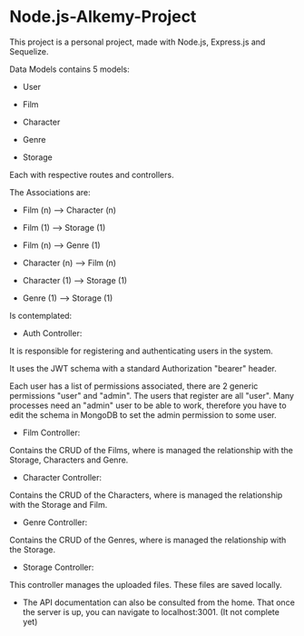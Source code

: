 # Node.js-Alkemy-Project

This project is a personal project, made with Node.js, Express.js and Sequelize. 

Data Models contains 5 models: 

* User

* Film

* Character

* Genre

* Storage

Each with respective routes and controllers.

The Associations are:

* Film (n) --> Character (n)

* Film (1) --> Storage (1)

* Film (n) --> Genre (1)

* Character (n) --> Film (n)

* Character (1) --> Storage (1)

* Genre (1) --> Storage (1)


Is contemplated:

* Auth Controller: 

It is responsible for registering and authenticating users in the system.

It uses the JWT schema with a standard Authorization "bearer" header.

Each user has a list of permissions associated, there are 2 generic permissions "user" and "admin". The users that register are all "user".
Many processes need an "admin" user to be able to work, therefore you have to edit the schema in MongoDB to set the admin permission to some user.

* Film Controller: 

Contains the CRUD of the Films, where is managed the relationship with the Storage, Characters and Genre. 

* Character Controller: 

Contains the CRUD of the Characters, where is managed the relationship with the Storage and Film. 

* Genre Controller: 

Contains the CRUD of the Genres, where is managed the relationship with the Storage. 

* Storage Controller:

This controller manages the uploaded files. These files are saved locally.



* The API documentation can also be consulted from the home. That once the server is up, you can navigate to localhost:3001. (It not complete yet)
